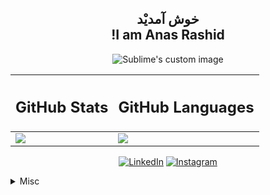 <h2 align="center">
   خوش آمدیْد<br>
!I am Anas Rashid
</h2>


<p align="center">
  <img src="https://github-readme-streak-stats.herokuapp.com/?user=anas622&theme=tokyonight" alt="Sublime's custom image"/>
</p>


<table>
  <thead>
    <tr>
      <th>
        <h2>GitHub Stats</h2>
      </th>
      <th>
        <h2>GitHub Languages</h2>
      </th>
    </tr>
  </thead>
  <tbody>
    <tr>
      <td valign="top"><img src="https://github-readme-stats.vercel.app/api?username=anas622&count_private=true&show_icons=true&theme=radical&hide_border=true"/></td>
      <td valign="top"><img src="https://github-readme-stats.vercel.app/api/top-langs?username=anas622&count_private=true&show_icons=true&theme=radical&layout=compact&hide_border=true"/></td>
    </tr>  
  </tbody>
</table>

<p align="center">
  <a href="https://www.linkedin.com/in/iamanasrashid/" target="_blank"><img src="https://img.shields.io/badge/LinkedIn-%230077B5.svg?&style=flat-square&logo=linkedin&logoColor=white" alt="LinkedIn"></a>
  <a href="https://www.instagram.com/photosbyanas/" target="_blank"><img src="https://img.shields.io/badge/Instagram-%23E4405F.svg?&style=flat-square&logo=instagram&logoColor=white" alt="Instagram"></a>
</p>


<details>
  <summary>Misc</summary>
  
<p align="left"> <img src="https://komarev.com/ghpvc/?username=anas622&label=Profile%20views&color=0e75b6&style=flat"/> </p>

<img src="https://readme-jokes.vercel.app/api" alt="Jokes Card" />

</details>





